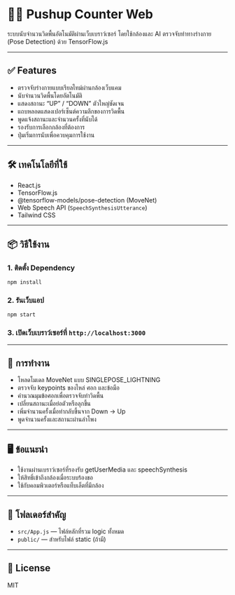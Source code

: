 

# 🏋️‍♂️ Pushup Counter Web

ระบบนับจำนวนวิดพื้นอัตโนมัติผ่านเว็บเบราว์เซอร์ โดยใช้กล้องและ AI ตรวจจับท่าทางร่างกาย (Pose Detection) ด้วย TensorFlow.js

---

## ✅ Features

- ตรวจจับร่างกายแบบเรียลไทม์ผ่านกล้องเว็บแคม
- นับจำนวนวิดพื้นโดยอัตโนมัติ
- แสดงสถานะ “UP” / “DOWN” ตัวใหญ่ชัดเจน
- แถบหลอดแสดงเปอร์เซ็นต์ความลึกของการวิดพื้น
- พูดแจ้งสถานะและจำนวนครั้งที่นับได้
- รองรับการเลือกกล้องที่ต้องการ
- ปุ่มเริ่มการนับเพื่อควบคุมการใช้งาน

---

## 🛠️ เทคโนโลยีที่ใช้

- React.js
- TensorFlow.js
- @tensorflow-models/pose-detection (MoveNet)
- Web Speech API (`SpeechSynthesisUtterance`)
- Tailwind CSS

---

## 📦 วิธีใช้งาน

### 1. ติดตั้ง Dependency

```bash
npm install
```

### 2. รันเว็บแอป

```bash
npm start
```

### 3. เปิดเว็บเบราว์เซอร์ที่ `http://localhost:3000`

---

## 🧠 การทำงาน

- โหลดโมเดล MoveNet แบบ SINGLEPOSE_LIGHTNING
- ตรวจจับ keypoints ของไหล่ ศอก และข้อมือ
- คำนวณมุมข้อศอกเพื่อตรวจจับท่าวิดพื้น
- เปลี่ยนสถานะเมื่อย่อตัวหรือลุกขึ้น
- เพิ่มจำนวนครั้งเมื่อท่ากลับขึ้นจาก Down → Up
- พูดจำนวนครั้งและสถานะผ่านลำโพง

---

## 🖥️ ข้อแนะนำ

- ใช้งานผ่านเบราว์เซอร์ที่รองรับ getUserMedia และ speechSynthesis
- ให้สิทธิ์เข้าถึงกล้องเมื่อระบบร้องขอ
- ใช้กับคอมพิวเตอร์หรือแท็บเล็ตที่มีกล้อง

---

## 📁 โฟลเดอร์สำคัญ

- `src/App.js` — ไฟล์หลักที่รวม logic ทั้งหมด
- `public/` — สำหรับไฟล์ static (ถ้ามี)

---

## 📜 License

MIT
